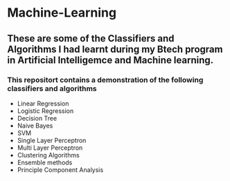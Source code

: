 # Machine-Learning

## These are some of the Classifiers and Algorithms I had learnt during my Btech program in Artificial Intelligemce and Machine learning.
### This repositort contains a demonstration of the following classifiers and algorithms
- Linear Regression 
- Logistic Regression
- Decision Tree
- Naive Bayes
- SVM
- Single Layer Perceptron
- Multi Layer Perceptron
- Clustering Algorithms
- Ensemble methods
- Principle Component Analysis
